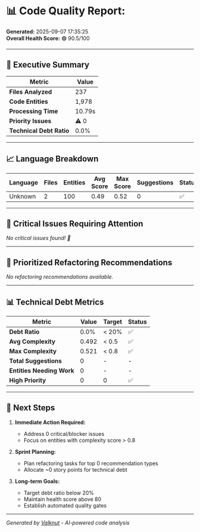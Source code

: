 # 📊 Code Quality Report: 

**Generated:** 2025-09-07 17:35:25  
**Overall Health Score:** 🟢 90.5/100

---

## 🎯 Executive Summary

| Metric | Value |
|--------|--------|
| **Files Analyzed** | 237 |
| **Code Entities** | 1,978 |
| **Processing Time** | 10.79s |
| **Priority Issues** | ⚠️ 0 |
| **Technical Debt Ratio** | 0.0% |

---

## 📈 Language Breakdown

| Language | Files | Entities | Avg Score | Max Score | Suggestions | Status |
|----------|--------|----------|-----------|-----------|-------------|---------|
| Unknown | 2 | 100 | 0.49 | 0.52 | 0 | ✅ |

---

## 🚨 Critical Issues Requiring Attention

*No critical issues found! 🎉*


---

## 🔧 Prioritized Refactoring Recommendations

*No refactoring recommendations available.*


---

## 📊 Technical Debt Metrics

| Metric | Value | Target | Status |
|--------|-------|---------|--------|
| **Debt Ratio** | 0.0% | < 20% | ✅ |
| **Avg Complexity** | 0.492 | < 0.5 | ✅ |
| **Max Complexity** | 0.521 | < 0.8 | ✅ |
| **Total Suggestions** | 0 | - | - |
| **Entities Needing Work** | 0 | - | - |
| **High Priority** | 0 | 0 | ✅ |

---

## 🎯 Next Steps

1. **Immediate Action Required:**
   - Address 0 critical/blocker issues
   - Focus on entities with complexity score > 0.8

2. **Sprint Planning:**
   - Plan refactoring tasks for top 0 recommendation types
   - Allocate ~0 story points for technical debt

3. **Long-term Goals:**
   - Target debt ratio below 20%
   - Maintain health score above 80
   - Establish automated quality gates

---

*Generated by [Valknut](https://github.com/yourusername/valknut) - AI-powered code analysis*
